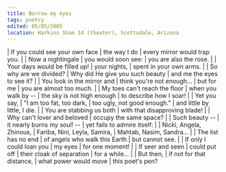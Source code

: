```yaml
---
title: Borrow my eyes
tags: poetry
edited: 05/05/2005
location: Harkins Shae 14 (theater), Scottsdale, Arizona
---
```


| If you could see your own face
| the way I do
| every mirror would trap you.
|
| Now a nightingale
| you would soon see:
| you are also the rose.
|
| Your days would be filled up!
| your nights,
| spent in your own arms.
|
| So why are we divided?
| Why did He give you such beauty
| and me the eyes to see it?
|
| You look in the mirror and
| think you're not enough...
| but for me
| you are almost too much.
|
| My toes can't reach the floor
| when you walk by --
| the sky is not high enough
| to describe how I soar!
|
| Yet you say,
| "I am too fat, too dark,
| too ugly, not good enough."
| and little by little, I die.
|
| You are stabbing us both
| with that disapproving blade!
|
| Why can't lover and beloved
| occupy the same space?
|
| Such beauty --
| it nearly burns my soul! --
| yet fails to admire itself:
|
| Nicki, Angela, Zhinous,
| Fariba, Nini, Leyla, Samira,
| Mahtab, Nasim, Sandra...
|
| The list has no end
| of angels who walk this Earth
| but cannot see.
|
| If only I could loan you
| my eyes
| for one moment!
|
| If seer and seen
| could put off
| their cloak of separation
| for a while...
|
| But then,
| if not for that distance,
| what power would move
| this poet's pen?
